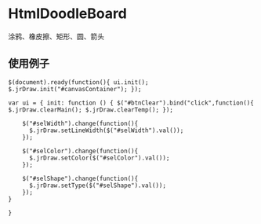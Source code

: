 # HtmlDoodleBoard
涂鸦、橡皮擦、矩形、圆、箭头


## 使用例子
`$(document).ready(function(){
  ui.init();
  $.jrDraw.init("#canvasContainer");
});`

`var ui = {
    init: function () {
        $("#btnClear").bind("click",function(){
          $.jrDraw.clearMain();
          $.jrDraw.clearTemp();
        });`

        $("#selWidth").change(function(){
		  $.jrDraw.setLineWidth($("#selWidth").val());
		});

        $("#selColor").change(function(){
		  $.jrDraw.setColor($("#selColor").val());
		});

        $("#selShape").change(function(){
		  $.jrDraw.setType($("#selShape").val());
		});
    }
`}`

